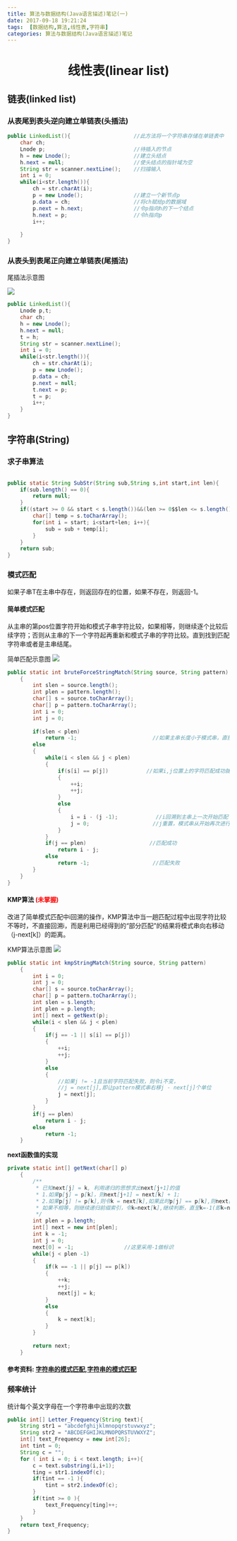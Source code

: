 ```yaml
---
title: 算法与数据结构(Java语言描述)笔记(一)
date: 2017-09-18 19:21:24
tags:  [数据结构,算法,线性表,字符串]
categories: 算法与数据结构(Java语言描述)笔记
---
```

# <center>线性表(linear list)</center>

## 链表(linked list)
### 从表尾到表头逆向建立单链表(头插法)
```java
public LinkedList(){                    //此方法将一个字符串存储在单链表中
    char ch;            
    Lnode p;                            //待插入的节点
    h = new Lnode();                    //建立头结点
    h.next = null;                      //使头结点的指针域为空
    String str = scanner.nextLine();    //扫描输入
    int i = 0;
    while(i<str.length()){
        ch = str.charAt(i);             
        p = new Lnode();                //建立一个新节点p
        p.data = ch;                    //将ch赋给p的数据域
        p.next = h.next;                //令p指向h的下一个结点
        h.next = p;                     //令h指向p
        i++;
        
    }
}
```

### 从表头到表尾正向建立单链表(尾插法)
尾插法示意图

![](/images/weichafa.png)

```java
public LinkedList(){
    Lnode p,t;
    char ch;
    h = new Lnode();
    h.next = null;
    t = h;
    String str = scanner.nextLine();
    int i = 0;
    while(i<str.length()){
        ch = str.charAt(i);
        p = new Lnode();
        p.data = ch;
        p.next = null;
        t.next = p;
        t = p;
        i++;
    }
}
```

## 字符串(String)

### 求子串算法
```java

public static String SubStr(String sub,String s,int start,int len){
    if(sub.length() == 0){
        return null;
    }
    if((start >= 0 && start < s.length())&&(len >= 0$$len <= s.length() - start)){
        char[] temp = s.toCharArray();
        for(int i = start; i<start+len; i++){
            sub = sub + temp[i];
        }
    }
    return sub;
}
```
### 模式匹配

如果子串T在主串中存在，则返回存在的位置，如果不存在，则返回-1。
#### 简单模式匹配
 从主串的第pos位置字符开始和模式子串字符比较，如果相等，则继续逐个比较后续字符；否则从主串的下一个字符起再重新和模式子串的字符比较。直到找到匹配字符串或者是主串结尾。
 
 简单匹配示意图
 ![](images//bruteForceMatch.jpg)
```java
public static int bruteForceStringMatch(String source, String pattern)
    {
        int slen = source.length();
        int plen = pattern.length();
        char[] s = source.toCharArray();
        char[] p = pattern.toCharArray();
        int i = 0;
        int j = 0;
        
        if(slen < plen)
            return -1;                        //如果主串长度小于模式串，直接返回-1，匹配失败
        else
        {
            while(i < slen && j < plen)        
            {
                if(s[i] == p[j])            //如果i,j位置上的字符匹配成功就继续向后匹配
                {
                    ++i;
                    ++j;
                }
                else
                {
                    i = i - (j -1);            //i回溯到主串上一次开始匹配下一个位置的地方
                    j = 0;                    //j重置，模式串从开始再次进行匹配
                }
            }
            if(j == plen)                    //匹配成功
                return i - j;
            else
                return -1;                    //匹配失败
        }
    }               
}

```
#### KMP算法 <font color="red">(未掌握)</font>
改进了简单模式匹配中i回溯的操作，KMP算法中当一趟匹配过程中出现字符比较不等时，不直接回溯i，而是利用已经得到的“部分匹配”的结果将模式串向右移动（j-next[k]）的距离。

 KMP算法示意图
 ![](/images/KMPMatch.jpg)
```java
public static int kmpStringMatch(String source, String pattern)
    {
        int i = 0;
        int j = 0;
        char[] s = source.toCharArray();
        char[] p = pattern.toCharArray();
        int slen = s.length;
        int plen = p.length;
        int[] next = getNext(p);
        while(i < slen && j < plen)
        {
            if(j == -1 || s[i] == p[j])
            {
                ++i;
                ++j;
            }
            else
            {
                //如果j != -1且当前字符匹配失败，则令i不变，
                //j = next[j],即让pattern模式串右移j - next[j]个单位
                j = next[j];
            }
        }
        if(j == plen)
            return i - j;
        else
            return -1;
    }

```
<b>next函数值的实现</b>
```java
private static int[] getNext(char[] p)
    {
        /**
         * 已知next[j] = k, 利用递归的思想求出next[j+1]的值
         * 1.如果p[j] = p[k]，则next[j+1] = next[k] + 1;
         * 2.如果p[j] != p[k],则令k = next[k],如果此时p[j] == p[k],则next[j+1] = k+1
         * 如果不相等，则继续递归前缀索引，令k=next[k],继续判断，直至k=-1(即k=next[0])或者p[j]=p[k]为止
         */
        int plen = p.length;
        int[] next = new int[plen];
        int k = -1;
        int j = 0;
        next[0] = -1;                //这里采用-1做标识
        while(j < plen -1)
        {
            if(k == -1 || p[j] == p[k])
            {
                ++k;
                ++j;
                next[j] = k;
            }
            else
            {
                k = next[k];
            }
        }
        
        return next;
    }
```
#### 参考资料: [字符串的模式匹配](http://www.cnblogs.com/jiaohanhan/p/6654874.html),[字符串的模式匹配](http://www.cnblogs.com/lufangtao/p/3245647.html)

### 频率统计
统计每个英文字母在一个字符串中出现的次数
```java
public int[] Letter_Frequency(String text){
    String str1 = "abcdefghijklmnopqrstuvwxyz";
    String str2 = "ABCDEFGHIJKLMNOPQRSTUVWXYZ";
    int[] text_Frequency = new int[26];
    int tint = 0;
    String c = "";
    for ( int i = 0; i < text.length; i++){
        c = text.substring(i,i+1);
        ting = str1.indexOf(c);
        if(tint == -1 ){
            tint = str2.indexOf(c);
        }
        if(tint >= 0 ){
            text_Frequency[ting]++;
        }
    }
    return text_Frequency;
}

```
